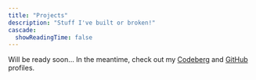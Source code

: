 ```yaml
---
title: "Projects"
description: "Stuff I've built or broken!"
cascade:
  showReadingTime: false
---
```

Will be ready soon… In the meantime, check out my [Codeberg](https://codeberg.org/adam) and [GitHub](https://github.com/adam-sroka/) profiles.

<!-- TODO: maybe rename to projects -->
<!-- 
---
title: "Projects"
description: "Learn about some of my projects."
cascade:
  showReadingTime: false
---
This section contains all my current projects.
-->
